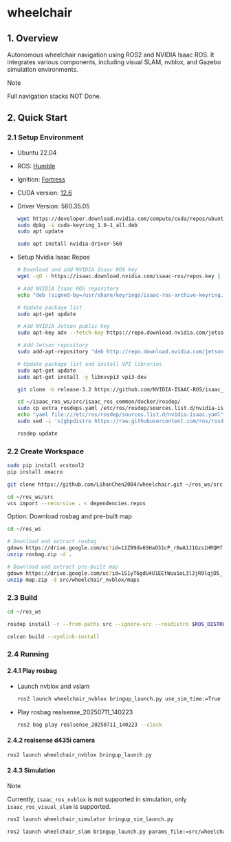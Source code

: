 # wheelchair

## 1. Overview

Autonomous wheelchair navigation using ROS2 and NVIDIA Isaac ROS. It integrates various components, including visual SLAM, nvblox, and Gazebo simulation environments.

> [!NOTE]
> Full navigation stacks NOT Done.

## 2. Quick Start

### 2.1 Setup Environment

- Ubuntu 22.04
- ROS: [Humble](https://docs.ros.org/en/humble/Installation/Ubuntu-Install-Debs.html)
- Ignition: [Fortress](https://gazebosim.org/docs/fortress/install_ubuntu/)
- CUDA version: [12.6](https://developer.nvidia.com/cuda-12-6-3-download-archive)
- Driver Version: 560.35.05

  ```bash
  wget https://developer.download.nvidia.com/compute/cuda/repos/ubuntu2204/x86_64/cuda-keyring_1.0-1_all.deb
  sudo dpkg -i cuda-keyring_1.0-1_all.deb
  sudo apt update

  sudo apt install nvidia-driver-560
  ```

- Setup Nvidia Isaac Repos

  ```bash
  # Download and add NVIDIA Isaac ROS key
  wget -qO - https://isaac.download.nvidia.com/isaac-ros/repos.key | sudo gpg --dearmor -o /usr/share/keyrings/isaac-ros-archive-keyring.gpg

  # Add NVIDIA Isaac ROS repository
  echo "deb [signed-by=/usr/share/keyrings/isaac-ros-archive-keyring.gpg] https://isaac.download.nvidia.com/isaac-ros/release-3 jammy release-3.0" | sudo tee /etc/apt/sources.list.d/isaac-ros.list

  # Update package list
  sudo apt-get update
  ```

  ```bash
  # Add NVIDIA Jetson public key
  sudo apt-key adv --fetch-key https://repo.download.nvidia.com/jetson/jetson-ota-public.asc

  # Add Jetson repository
  sudo add-apt-repository "deb http://repo.download.nvidia.com/jetson/x86_64/$(lsb_release -cs) r36.3 main"

  # Update package list and install VPI libraries
  sudo apt-get update
  sudo apt-get install -y libnvvpi3 vpi3-dev
  ```

  ```bash
  git clone -b release-3.2 https://github.com/NVIDIA-ISAAC-ROS/isaac_ros_common.git ~/isaac_ros_ws/src/isaac_ros_common
  ```

  ```bash
  cd ~/isaac_ros_ws/src/isaac_ros_common/docker/rosdep/
  sudo cp extra_rosdeps.yaml /etc/ros/rosdep/sources.list.d/nvidia-isaac.yaml
  echo "yaml file:///etc/ros/rosdep/sources.list.d/nvidia-isaac.yaml" | sudo tee /etc/ros/rosdep/sources.list.d/00-nvidia-isaac.list
  sudo sed -i 's|gbpdistro https://raw.githubusercontent.com/ros/rosdistro/master/releases/fuerte.yaml fuerte||g' /etc/ros/rosdep/sources.list.d/20-default.list

  rosdep update
  ```

### 2.2 Create Workspace

```bash
sudo pip install vcstool2
pip install xmacro
```

```bash
git clone https://github.com/LihanChen2004/wheelchair.git ~/ros_ws/src
```

```bash
cd ~/ros_ws/src
vcs import --recursive . < dependencies.repos
```

Option: Download rosbag and pre-built map

```bash
cd ~/ros_ws
```

```bash
# Download and extract rosbag
gdown https://drive.google.com/uc?id=11Z99dv6SHaO31cP_r8wA1J1Gzs1HRQMf -O rosbag.zip
unzip rosbag.zip -d .

# Download and extract pre-built map
gdown https://drive.google.com/uc?id=1S1yT6gdU4U1EEtWuu1oL3lJjR9lqjD5_ -O map.zip
unzip map.zip -d src/wheelchair_nvblox/maps
```

### 2.3 Build

```bash
cd ~/ros_ws
```

```bash
rosdep install -r --from-paths src --ignore-src --rosdistro $ROS_DISTRO -y
```

```bash
colcon build --symlink-install
```

### 2.4 Running

#### 2.4.1 Play rosbag

- Launch nvblox and vslam

  ```bash
  ros2 launch wheelchair_nvblox bringup_launch.py use_sim_time:=True slam:=False world:=fnii_20250711
  ```

- Play rosbag realsense_20250711_140223

  ```bash
  ros2 bag play realsense_20250711_140223 --clock
  ```

#### 2.4.2 realsense d435i camera

  ```bash
  ros2 launch wheelchair_nvblox bringup_launch.py
  ```

#### 2.4.3 Simulation

  > [!NOTE]
  > Currently, `isaac_ros_nvblox` is not supported in simulation, only `isaac_ros_visual_slam` is supported.

  ```bash
  ros2 launch wheelchair_simulator bringup_sim_launch.py
  ```

  ```bash
  ros2 launch wheelchair_slam bringup_launch.py params_file:=src/wheelchair_slam/params/simulation/realsense.yaml use_sim_time:=True slam:=True
  ```
